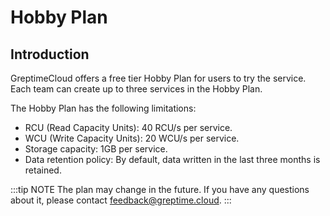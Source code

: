 # Hobby Plan

## Introduction

GreptimeCloud offers a free tier Hobby Plan for users to try the service.
Each team can create up to three services in the Hobby Plan.

The Hobby Plan has the following limitations:

- RCU (Read Capacity Units): 40 RCU/s per service.
- WCU (Write Capacity Units): 20 WCU/s per service.
- Storage capacity: 1GB per service.
- Data retention policy: By default, data written in the last three months is retained.

:::tip NOTE
The plan may change in the future. If you have any questions about it, please contact [feedback@greptime.cloud](mailto:feedback@greptime.cloud).
:::

<!-- ## Upgrade to Serverless Plan or Dedicated Plan

When the usage of a service exceeds the Hobby Plan limits, you can upgrade to the [Serverless Plan](./serverless.md) or [Dedicated Plan](./dedicated.md) to get more resources.

In the [GreptimeCloud Console](https://console.greptime.cloud/), click `Upgrade` on the service details page and choose the suitable plan. -->

<!-- TODO image -->
